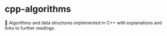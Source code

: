 # cpp-algorithms
📝 Algorithms and data structures implemented in C++ with explanations and links to further readings.

